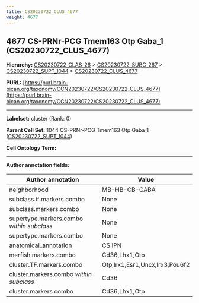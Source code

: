 ```yaml
---
title: CS20230722_CLUS_4677
weight: 4677
---
```

## 4677 CS-PRNr-PCG Tmem163 Otp Gaba_1 (CS20230722_CLUS_4677)
<b>Hierarchy: </b>
[CS20230722_CLAS_26](../CS20230722_CLAS_26) >
[CS20230722_SUBC_267](../CS20230722_SUBC_267) >
[CS20230722_SUPT_1044](../CS20230722_SUPT_1044) >
[CS20230722_CLUS_4677](../CS20230722_CLUS_4677)

**PURL:** [https://purl.brain-bican.org/taxonomy/CCN20230722/CS20230722_CLUS_4677](https://purl.brain-bican.org/taxonomy/CCN20230722/CS20230722_CLUS_4677)

---


**Labelset:** cluster (Rank: 0)

**Parent Cell Set:** 1044 CS-PRNr-PCG Tmem163 Otp Gaba_1 ([CS20230722_SUPT_1044](../CS20230722_SUPT_1044))



**Cell Ontology Term:** 

[MARKER GENES.]: #


---

[TRANSFERRED ANNOTATIONS.]: #


[AUTHOR ANNOTATION FIELDS.]: #


**Author annotation fields:**

| Author annotation | Value |
|-------------------|-------|
|neighborhood|MB-HB-CB-GABA|
|subclass.tf.markers.combo|None|
|subclass.markers.combo|None|
|supertype.markers.combo _within subclass_|None|
|supertype.markers.combo|None|
|anatomical_annotation|CS IPN|
|merfish.markers.combo|Cd36,Lhx1,Otp|
|cluster.TF.markers.combo|Otp,Irx1,Esr1,Uncx,Irx3,Pou6f2|
|cluster.markers.combo _within subclass_|Cd36|
|cluster.markers.combo|Cd36,Lhx1,Otp|
